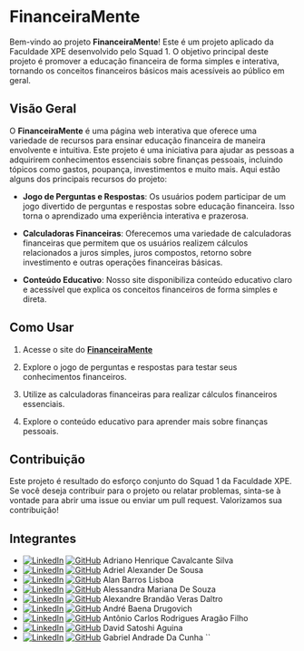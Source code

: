 # FinanceiraMente

Bem-vindo ao projeto **FinanceiraMente**! Este é um projeto aplicado da Faculdade XPE desenvolvido pelo Squad 1. O objetivo principal deste projeto é promover a educação financeira de forma simples e interativa, tornando os conceitos financeiros básicos mais acessíveis ao público em geral.

## Visão Geral

O **FinanceiraMente** é uma página web interativa que oferece uma variedade de recursos para ensinar educação financeira de maneira envolvente e intuitiva. Este projeto é uma iniciativa para ajudar as pessoas a adquirirem conhecimentos essenciais sobre finanças pessoais, incluindo tópicos como gastos, poupança, investimentos e muito mais. Aqui estão alguns dos principais recursos do projeto:

- **Jogo de Perguntas e Respostas**: Os usuários podem participar de um jogo divertido de perguntas e respostas sobre educação financeira. Isso torna o aprendizado uma experiência interativa e prazerosa.

- **Calculadoras Financeiras**: Oferecemos uma variedade de calculadoras financeiras que permitem que os usuários realizem cálculos relacionados a juros simples, juros compostos, retorno sobre investimento e outras operações financeiras básicas.

- **Conteúdo Educativo**: Nosso site disponibiliza conteúdo educativo claro e acessível que explica os conceitos financeiros de forma simples e direta.

## Como Usar

1. Acesse o site do [**FinanceiraMente**](https://projetoaplicadoxpe-financeiramente.streamlit.app)

2. Explore o jogo de perguntas e respostas para testar seus conhecimentos financeiros.

3. Utilize as calculadoras financeiras para realizar cálculos financeiros essenciais.

4. Explore o conteúdo educativo para aprender mais sobre finanças pessoais.

## Contribuição

Este projeto é resultado do esforço conjunto do Squad 1 da Faculdade XPE. Se você deseja contribuir para o projeto ou relatar problemas, sinta-se à vontade para abrir uma issue ou enviar um pull request. Valorizamos sua contribuição!

## Integrantes 

- [![LinkedIn](https://img.icons8.com/fluency/48/linkedin.png)](http://www.linkedin.com/in/adrianohcs) [![GitHub](https://img.icons8.com/fluency/48/github.png)](https://github.com/adrianohcs) Adriano Henrique Cavalcante Silva
- [![LinkedIn](https://img.icons8.com/fluency/48/linkedin.png)](https://www.linkedin.com/in/adriel-alexs/) [![GitHub](https://img.icons8.com/fluency/48/github.png)](https://github.com/AdrielProg) Adriel Alexander De Sousa
- [![LinkedIn](https://img.icons8.com/fluency/48/linkedin.png)](https://www.linkedin.com/in/alan-lisboa-25173123b) [![GitHub](https://img.icons8.com/fluency/48/github.png)](https://github.com/alanblisboa) Alan Barros Lisboa
- [![LinkedIn](https://img.icons8.com/fluency/48/linkedin.png)](https://www.linkedin.com/in/alessandramariana) [![GitHub](https://img.icons8.com/fluency/48/github.png)](https://github.com/AlessandraMariana) Alessandra Mariana De Souza
- [![LinkedIn](https://img.icons8.com/fluency/48/linkedin.png)](https://www.linkedin.com/in/alexandredaltro/) [![GitHub](https://img.icons8.com/fluency/48/github.png)](https://github.com/alexandrebvd) Alexandre Brandão Veras Daltro
- [![LinkedIn](https://img.icons8.com/fluency/48/linkedin.png)](https://www.linkedin.com/in/andr%C3%A9-baena-drugovich-365399214/) [![GitHub](https://img.icons8.com/fluency/48/github.png)](https://github.com/AndreBDrugovich) André Baena Drugovich
- [![LinkedIn](https://img.icons8.com/fluency/48/linkedin.png)](https://www.linkedin.com/in/acrafilho-undefined-130937249/) [![GitHub](https://img.icons8.com/fluency/48/github.png)](https://github.com/ocarlosaragao) Antônio Carlos Rodrigues Aragão Filho
- [![LinkedIn](https://img.icons8.com/fluency/48/linkedin.png)](https://www.linkedin.com/in/david-aguina-85a11925b/) [![GitHub](https://img.icons8.com/fluency/48/github.png)](https://github.com/DavidSatAg) David Satoshi Aguina
- [![LinkedIn](https://img.icons8.com/fluency/48/linkedin.png)](http://www.linkedin.com/in/gabriel-andrade-6029ba252) [![GitHub](https://img.icons8.com/fluency/48/github.png)](https://github.com/gabriel-andradec) Gabriel Andrade Da Cunha
``